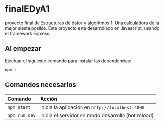 # finalEDyA1
proyecto final de Estructuras de datos y algoritmos 1. Una calculadora de la mejor siesta posible. Este proyecto esta desarrollado en Javascript, usando el framework Express.

## Al empezar

Ejectuar el siguiente comando para instalar las dependencias:

`npm i`

## Comandos necesarios

| Comando         | Acción                                                        |
| :-------------- | :------------------------------------------------------------ |
| `npm start`     | Inicia la aplicación en `http://localhost:4000`               |
| `npm run dev`   | Inicia el servidor en modo desarrollo (hot reload)            |